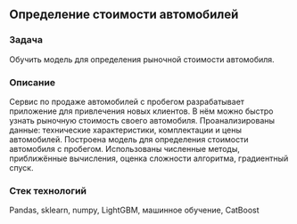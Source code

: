 ## Определение стоимости автомобилей
### Задача
Обучить модель для определения рыночной стоимости автомобиля.

### Описание
Сервис по продаже автомобилей с пробегом разрабатывает приложение для привлечения новых клиентов. В нём можно быстро узнать рыночную стоимость своего автомобиля. Проанализированы данные: технические характеристики, комплектации и цены автомобилей. Построена модель для определения стоимости автомобиля с пробегом. Использованы численные методы, приближённые вычисления, оценка сложности алгоритма, градиентный спуск.

### Стек технологий
Pandas, sklearn, numpy, LightGBM, машинное обучение, CatBoost
